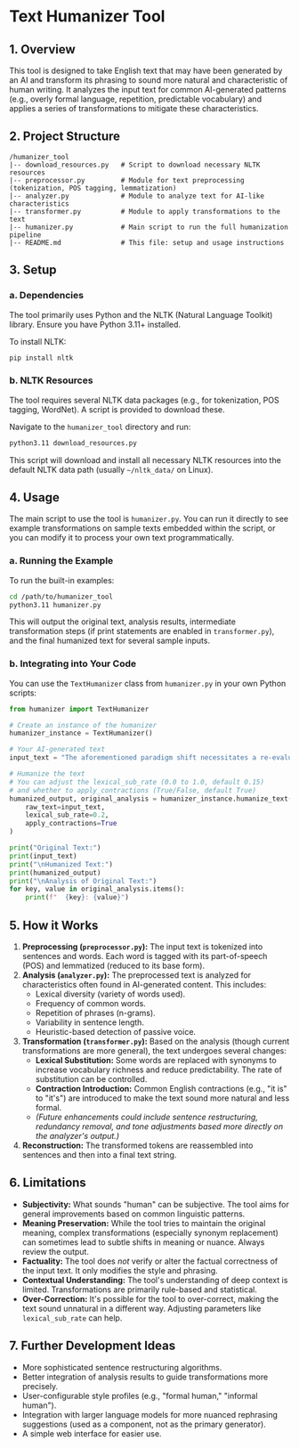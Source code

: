 # Text Humanizer Tool

## 1. Overview

This tool is designed to take English text that may have been generated by an AI and transform its phrasing to sound more natural and characteristic of human writing. It analyzes the input text for common AI-generated patterns (e.g., overly formal language, repetition, predictable vocabulary) and applies a series of transformations to mitigate these characteristics.

## 2. Project Structure

```
/humanizer_tool
|-- download_resources.py   # Script to download necessary NLTK resources
|-- preprocessor.py         # Module for text preprocessing (tokenization, POS tagging, lemmatization)
|-- analyzer.py             # Module to analyze text for AI-like characteristics
|-- transformer.py          # Module to apply transformations to the text
|-- humanizer.py            # Main script to run the full humanization pipeline
|-- README.md               # This file: setup and usage instructions
```

## 3. Setup

### a. Dependencies

The tool primarily uses Python and the NLTK (Natural Language Toolkit) library. Ensure you have Python 3.11+ installed.

To install NLTK:
```bash
pip install nltk
```

### b. NLTK Resources

The tool requires several NLTK data packages (e.g., for tokenization, POS tagging, WordNet). A script is provided to download these.

Navigate to the `humanizer_tool` directory and run:
```bash
python3.11 download_resources.py
```
This script will download and install all necessary NLTK resources into the default NLTK data path (usually `~/nltk_data/` on Linux).

## 4. Usage

The main script to use the tool is `humanizer.py`. You can run it directly to see example transformations on sample texts embedded within the script, or you can modify it to process your own text programmatically.

### a. Running the Example

To run the built-in examples:
```bash
cd /path/to/humanizer_tool
python3.11 humanizer.py
```
This will output the original text, analysis results, intermediate transformation steps (if print statements are enabled in `transformer.py`), and the final humanized text for several sample inputs.

### b. Integrating into Your Code

You can use the `TextHumanizer` class from `humanizer.py` in your own Python scripts:

```python
from humanizer import TextHumanizer

# Create an instance of the humanizer
humanizer_instance = TextHumanizer()

# Your AI-generated text
input_text = "The aforementioned paradigm shift necessitates a re-evaluation of existing frameworks. It is crucial for entities to adapt proactively."

# Humanize the text
# You can adjust the lexical_sub_rate (0.0 to 1.0, default 0.15) 
# and whether to apply_contractions (True/False, default True)
humanized_output, original_analysis = humanizer_instance.humanize_text(
    raw_text=input_text, 
    lexical_sub_rate=0.2, 
    apply_contractions=True
)

print("Original Text:")
print(input_text)
print("\nHumanized Text:")
print(humanized_output)
print("\nAnalysis of Original Text:")
for key, value in original_analysis.items():
    print(f"  {key}: {value}")

```

## 5. How it Works

1.  **Preprocessing (`preprocessor.py`):** The input text is tokenized into sentences and words. Each word is tagged with its part-of-speech (POS) and lemmatized (reduced to its base form).
2.  **Analysis (`analyzer.py`):** The preprocessed text is analyzed for characteristics often found in AI-generated content. This includes:
    *   Lexical diversity (variety of words used).
    *   Frequency of common words.
    *   Repetition of phrases (n-grams).
    *   Variability in sentence length.
    *   Heuristic-based detection of passive voice.
3.  **Transformation (`transformer.py`):** Based on the analysis (though current transformations are more general), the text undergoes several changes:
    *   **Lexical Substitution:** Some words are replaced with synonyms to increase vocabulary richness and reduce predictability. The rate of substitution can be controlled.
    *   **Contraction Introduction:** Common English contractions (e.g., "it is" to "it's") are introduced to make the text sound more natural and less formal.
    *   *(Future enhancements could include sentence restructuring, redundancy removal, and tone adjustments based more directly on the analyzer's output.)*
4.  **Reconstruction:** The transformed tokens are reassembled into sentences and then into a final text string.

## 6. Limitations

*   **Subjectivity:** What sounds "human" can be subjective. The tool aims for general improvements based on common linguistic patterns.
*   **Meaning Preservation:** While the tool tries to maintain the original meaning, complex transformations (especially synonym replacement) can sometimes lead to subtle shifts in meaning or nuance. Always review the output.
*   **Factuality:** The tool does *not* verify or alter the factual correctness of the input text. It only modifies the style and phrasing.
*   **Contextual Understanding:** The tool's understanding of deep context is limited. Transformations are primarily rule-based and statistical.
*   **Over-Correction:** It's possible for the tool to over-correct, making the text sound unnatural in a different way. Adjusting parameters like `lexical_sub_rate` can help.

## 7. Further Development Ideas

*   More sophisticated sentence restructuring algorithms.
*   Better integration of analysis results to guide transformations more precisely.
*   User-configurable style profiles (e.g., "formal human," "informal human").
*   Integration with larger language models for more nuanced rephrasing suggestions (used as a component, not as the primary generator).
*   A simple web interface for easier use.

